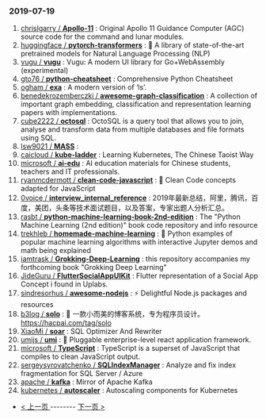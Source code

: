### 2019-07-19 
1. [chrislgarry / **Apollo-11**](https://github.com/chrislgarry/Apollo-11) : Original Apollo 11 Guidance Computer (AGC) source code for the command and lunar modules.
1. [huggingface / **pytorch-transformers**](https://github.com/huggingface/pytorch-transformers) : 👾 A library of state-of-the-art pretrained models for Natural Language Processing (NLP)
1. [vugu / **vugu**](https://github.com/vugu/vugu) : Vugu: A modern UI library for Go+WebAssembly (experimental)
1. [gto76 / **python-cheatsheet**](https://github.com/gto76/python-cheatsheet) : Comprehensive Python Cheatsheet
1. [ogham / **exa**](https://github.com/ogham/exa) : A modern version of ‘ls’.
1. [benedekrozemberczki / **awesome-graph-classification**](https://github.com/benedekrozemberczki/awesome-graph-classification) : A collection of important graph embedding, classification and representation learning papers with implementations.
1. [cube2222 / **octosql**](https://github.com/cube2222/octosql) : OctoSQL is a query tool that allows you to join, analyse and transform data from multiple databases and file formats using SQL.
1. [lsw9021 / **MASS**](https://github.com/lsw9021/MASS) : 
1. [caicloud / **kube-ladder**](https://github.com/caicloud/kube-ladder) : Learning Kubernetes, The Chinese Taoist Way
1. [microsoft / **ai-edu**](https://github.com/microsoft/ai-edu) : AI education materials for Chinese students, teachers and IT professionals.
1. [ryanmcdermott / **clean-code-javascript**](https://github.com/ryanmcdermott/clean-code-javascript) : 🛁 Clean Code concepts adapted for JavaScript
1. [0voice / **interview_internal_reference**](https://github.com/0voice/interview_internal_reference) : 2019年最新总结，阿里，腾讯，百度，美团，头条等技术面试题目，以及答案，专家出题人分析汇总。
1. [rasbt / **python-machine-learning-book-2nd-edition**](https://github.com/rasbt/python-machine-learning-book-2nd-edition) : The "Python Machine Learning (2nd edition)" book code repository and info resource
1. [trekhleb / **homemade-machine-learning**](https://github.com/trekhleb/homemade-machine-learning) : 🤖 Python examples of popular machine learning algorithms with interactive Jupyter demos and math being explained
1. [iamtrask / **Grokking-Deep-Learning**](https://github.com/iamtrask/Grokking-Deep-Learning) : this repository accompanies my forthcoming book "Grokking Deep Learning"
1. [JideGuru / **FlutterSocialAppUIKit**](https://github.com/JideGuru/FlutterSocialAppUIKit) : Flutter representation of a Social App Concept i found in Uplabs.
1. [sindresorhus / **awesome-nodejs**](https://github.com/sindresorhus/awesome-nodejs) : ⚡️ Delightful Node.js packages and resources
1. [b3log / **solo**](https://github.com/b3log/solo) : 🎸 一款小而美的博客系统，专为程序员设计。https://hacpai.com/tag/solo
1. [XiaoMi / **soar**](https://github.com/XiaoMi/soar) : SQL Optimizer And Rewriter
1. [umijs / **umi**](https://github.com/umijs/umi) : 🌋 Pluggable enterprise-level react application framework.
1. [microsoft / **TypeScript**](https://github.com/microsoft/TypeScript) : TypeScript is a superset of JavaScript that compiles to clean JavaScript output.
1. [sergeysyrovatchenko / **SQLIndexManager**](https://github.com/sergeysyrovatchenko/SQLIndexManager) : Analyze and fix index fragmentation for SQL Server / Azure
1. [apache / **kafka**](https://github.com/apache/kafka) : Mirror of Apache Kafka
1. [kubernetes / **autoscaler**](https://github.com/kubernetes/autoscaler) : Autoscaling components for Kubernetes 

- [ < 上一页 ](https://github.com/able8/github-trending-daily-record/blob/master/2019-07-18.md) -------- [ 下一页 > ](https://github.com/able8/github-trending-daily-record/blob/master/2019-07-20.md)